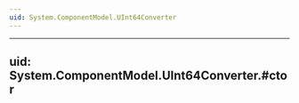 ```yaml
---
uid: System.ComponentModel.UInt64Converter
---
```


---
uid: System.ComponentModel.UInt64Converter.#ctor
---
